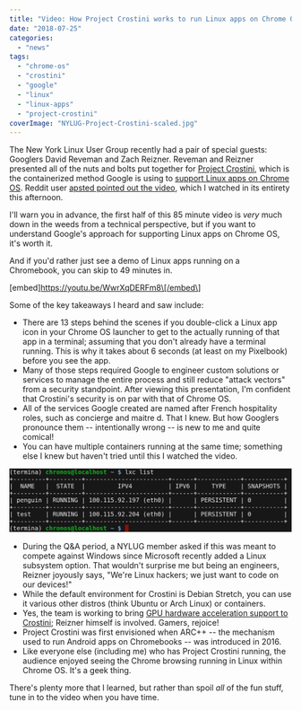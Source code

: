 ```yaml
---
title: "Video: How Project Crostini works to run Linux apps on Chrome OS"
date: "2018-07-25"
categories: 
  - "news"
tags: 
  - "chrome-os"
  - "crostini"
  - "google"
  - "linux"
  - "linux-apps"
  - "project-crostini"
coverImage: "NYLUG-Project-Crostini-scaled.jpg"
---
```


The New York Linux User Group recently had a pair of special guests: Googlers David Reveman and Zach Reizner. Reveman and Reizner presented all of the nuts and bolts put together for [Project Crostini](https://www.aboutchromebooks.com/tag/project-crostini), which is the containerized method Google is using to [support Linux apps on Chrome OS](https://www.aboutchromebooks.com/news/google-officially-unveils-project-crostini-linux-apps-on-chrome-os/). Reddit user [apsted pointed out the video](https://www.reddit.com/r/Crostini/comments/91mh9m/httpswwwyoutubecomwatchvwwrxqderfm8/), which I watched in its entirety this afternoon.

I'll warn you in advance, the first half of this 85 minute video is _very_ much down in the weeds from a technical perspective, but if you want to understand Google's approach for supporting Linux apps on Chrome OS, it's worth it.

And if you'd rather just see a demo of Linux apps running on a Chromebook, you can skip to 49 minutes in.

\[embed\]https://youtu.be/WwrXqDERFm8\[/embed\]

Some of the key takeaways I heard and saw include:

- There are 13 steps behind the scenes if you double-click a Linux app icon in your Chrome OS launcher to get to the actually running of that app in a terminal; assuming that you don't already have a terminal running. This is why it takes about 6 seconds (at least on my Pixelbook) before you see the app.
- Many of those steps required Google to engineer custom solutions or services to manage the entire process and still reduce "attack vectors" from a security standpoint. After viewing this presentation, I'm confident that Crostini's security is on par with that of Chrome OS.
- All of the services Google created are named after French hospitality roles, such as concierge and maitre d. That I knew. But how Googlers pronounce them -- intentionally wrong -- is new to me and quite comical!
- You can have multiple containers running at the same time; something else I knew but haven't tried until this I watched the video.

[![](images/Crostini-containers.png)](https://www.aboutchromebooks.com/news/video-how-project-crostini-works-run-linux-apps-on-chromebooks/attachment/crostini-containers/)

- During the Q&A period, a NYLUG member asked if this was meant to compete against Windows since Microsoft recently added a Linux subsystem option. That wouldn't surprise me but being an engineers, Reizner joyously says, "We're Linux hackers; we just want to code on our devices!"
- While the default environment for Crostini is Debian Stretch, you can use it various other distros (think Ubuntu or Arch Linux) or containers.
- Yes, the team is working to bring [GPU hardware acceleration support to Crostini](https://www.aboutchromebooks.com/news/project-crostini-progressing-towards-gpu-acceleration-for-chromebooks-running-linux-apps/); Reizner himself is involved. Gamers, rejoice!
- Project Crostini was first envisioned when ARC++ -- the mechanism used to run Android apps on Chromebooks -- was introduced in 2016.
- Like everyone else (including me) who has Project Crostini running, the audience enjoyed seeing the Chrome browsing running in Linux within Chrome OS. It's a geek thing.

There's plenty more that I learned, but rather than spoil _all_ of the fun stuff, tune in to the video when you have time.
